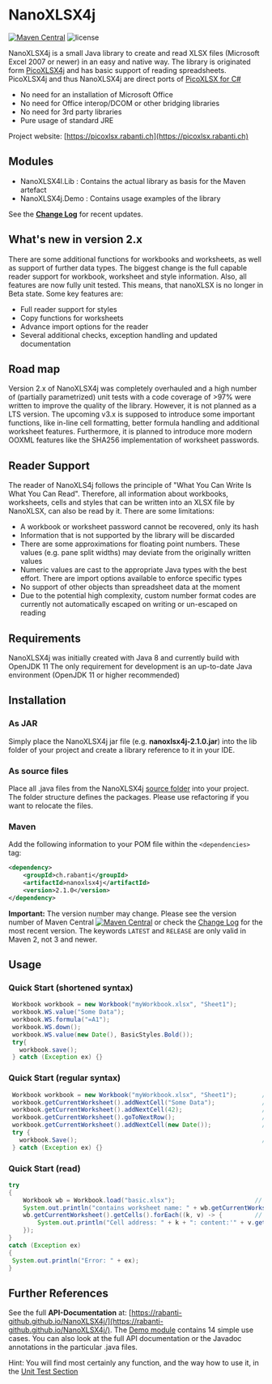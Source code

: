 # NanoXLSX4j

[![Maven Central](https://maven-badges.herokuapp.com/maven-central/ch.rabanti/nanoxlsx4j/badge.svg)](https://maven-badges.herokuapp.com/maven-central/ch.rabanti/nanoxlsx4j) ![license](https://img.shields.io/github/license/rabanti-github/picoXlsx4j.svg)

NanoXLSX4j is a small Java library to create and read XLSX files (Microsoft Excel 2007 or newer) in an easy and native way. The library is originated form [PicoXLSX4j](https://github.com/rabanti-github/PicoXLSX4j) and has basic support of reading spreadsheets. PicoXLSX4j and thus NanoXLSX4j are direct ports of [PicoXLSX for C#](https://github.com/rabanti-github/PicoXLSX)

* No need for an installation of Microsoft Office
* No need for Office interop/DCOM or other bridging libraries
* No need for 3rd party libraries
* Pure usage of standard JRE

Project website: [https://picoxlsx.rabanti.ch](https://picoxlsx.rabanti.ch)

## Modules

* NanoXLSX4l.Lib : Contains the actual library as basis for the Maven artefact
* NanoXLSX4j.Demo : Contains usage examples of the library

See the **[Change Log](https://github.com/rabanti-github/NanoXLSX4j/blob/master/Changelog.md)** for recent updates.

## What's new in version 2.x

There are some additional functions for workbooks and worksheets, as well as support of further data types.
The biggest change is the full capable reader support for workbook, worksheet and style information. Also, all features are now fully unit tested. This means, that nanoXLSX is no longer in Beta state. Some key features are:

* Full reader support for styles
* Copy functions for worksheets
* Advance import options for the reader
* Several additional checks, exception handling and updated documentation

## Road map
Version 2.x of NanoXLSX4j was completely overhauled and a high number of (partially parametrized) unit tests with a code coverage of >97% were written to improve the quality of the library.
However, it is not planned as a LTS version. The upcoming v3.x is supposed to introduce some important functions, like in-line cell formatting, better formula handling and additional worksheet features.
Furthermore, it is planned to introduce more modern OOXML features like the SHA256 implementation of worksheet passwords.

## Reader Support

The reader of NanoXLS4j follows the principle of "What You Can Write Is What You Can Read". Therefore, all information about workbooks, worksheets, cells and styles that can be written into an XLSX file by NanoXLSX, can also be read by it.
There are some limitations:

* A workbook or worksheet password cannot be recovered, only its hash
* Information that is not supported by the library will be discarded
* There are some approximations for floating point numbers. These values (e.g. pane split widths) may deviate from the originally written values
* Numeric values are cast to the appropriate Java types with the best effort. There are import options available to enforce specific types
* No support of other objects than spreadsheet data at the moment
* Due to the potential high complexity, custom number format codes are currently not automatically escaped on writing or un-escaped on reading

## Requirements

NanoXLSX4j was initially created with Java 8 and currently build with OpenJDK 11
The only requirement for development is an up-to-date Java environment (OpenJDK 11 or higher recommended)

## Installation

### As JAR

Simply place the NanoXLSX4j jar file (e.g. **nanoxlsx4j-2.1.0.jar**) into the lib folder of your project and create a library reference to it in your IDE.

### As source files

Place all .java files from the NanoXLSX4j [source folder](https://github.com/rabanti-github/NanoXLSX4j/tree/master/NanoXLSX4j.Lib/src/main/java/ch/rabanti/nanoxlsx4j) into your project. The folder structure defines the packages. Please use refactoring if you want to relocate the files.

### Maven

Add the following information to your POM file within the ```<dependencies>``` tag:

```xml
<dependency>
    <groupId>ch.rabanti</groupId>
    <artifactId>nanoxlsx4j</artifactId>
    <version>2.1.0</version>
</dependency>
```

**Important:** The version number may change.
Please see the version number of Maven Central [![Maven Central](https://maven-badges.herokuapp.com/maven-central/ch.rabanti/nanoxlsx4j/badge.svg)](https://maven-badges.herokuapp.com/maven-central/ch.rabanti/nanoxlsx4j)
 or check the [Change Log](https://github.com/rabanti-github/NanoXLSX4j/blob/master/Changelog.md) for the most recent version. The keywords ```LATEST```  and ```RELEASE``` are only valid in Maven 2, not 3 and newer.

## Usage

### Quick Start (shortened syntax)

```java
 Workbook workbook = new Workbook("myWorkbook.xlsx", "Sheet1");         // Create new workbook with a worksheet called Sheet1
 workbook.WS.value("Some Data");                                        // Add cell A1
 workbook.WS.formula("=A1");                                            // Add formula to cell B1
 workbook.WS.down();                                                    // Go to row 2
 workbook.WS.value(new Date(), BasicStyles.Bold());                     // Add formatted value to cell A2
 try{
   workbook.save();                                                     // Save the workbook as myWorkbook.xlsx
 } catch (Exception ex) {}
```

### Quick Start (regular syntax)

```java
 Workbook workbook = new Workbook("myWorkbook.xlsx", "Sheet1");       // Create new workbook with a worksheet called Sheet1
 workbook.getCurrentWorksheet().addNextCell("Some Data");             // Add cell A1
 workbook.getCurrentWorksheet().addNextCell(42);                      // Add cell B1
 workbook.getCurrentWorksheet().goToNextRow();                        // Go to row 2
 workbook.getCurrentWorksheet().addNextCell(new Date());              // Add cell A2
 try {
   workbook.Save();                                                   // Save the workbook as myWorkbook.xlsx
 } catch (Exception ex) {}
```

### Quick Start (read)

```java
try
{
    Workbook wb = Workbook.load("basic.xlsx");                      // Read the workbook
    System.out.println("contains worksheet name: " + wb.getCurrentWorksheet().getSheetName());
    wb.getCurrentWorksheet().getCells().forEach((k, v) -> {         // Iterate through data
        System.out.println("Cell address: " + k + ": content:'" + v.getValue() + "'");
    });
}
catch (Exception ex)
{
 System.out.println("Error: " + ex);
}
```

## Further References

See the full <b>API-Documentation</b> at: [https://rabanti-github.github.io/NanoXLSX4j/](https://rabanti-github.github.io/NanoXLSX4j/).
The [Demo module](https://github.com/rabanti-github/NanoXLSX4j/tree/master/NanoXLSX4j.Demo) contains 14 simple use cases. You can also look at the full API documentation or the Javadoc annotations in the particular .java files.

Hint: You will find most certainly any function, and the way how to use it, in the [Unit Test Section](https://github.com/rabanti-github/NanoXLSX4j/tree/master/NanoXLSX4j.Lib/src/test/java/ch/rabanti/nanoxlsx4j)


